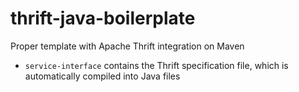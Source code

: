 # thrift-java-boilerplate
Proper template with Apache Thrift integration on Maven

- `service-interface` contains the Thrift specification file, which is
automatically compiled into Java files
